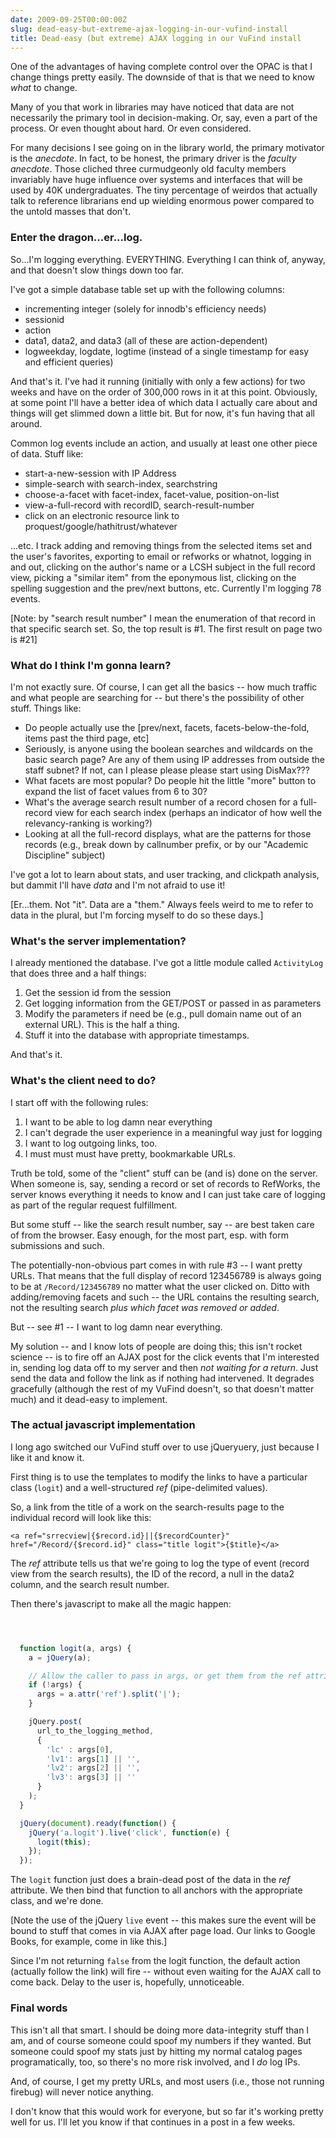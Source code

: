 ```yaml
---
date: 2009-09-25T00:00:00Z
slug: dead-easy-but-extreme-ajax-logging-in-our-vufind-install
title: Dead-easy (but extreme) AJAX logging in our VuFind install
---
```


One of the advantages of having complete control over the OPAC is that I change things pretty easily. The downside of that is that we need to know *what* to change.

Many of you that work in libraries may have noticed that data are not necessarily the primary tool in decision-making. Or, say, even a part of the process. Or even thought about hard. Or even considered.

For many decisions I see going on in the library world, the primary motivator is the *anecdote*. In fact, to be honest, the primary driver is the *faculty anecdote*. Those cliched three curmudgeonly old faculty members invariably have huge influence over systems and interfaces that will be used by 40K undergraduates. The tiny percentage of weirdos that actually talk to reference librarians end up wielding enormous power compared to the untold masses that don't.

### Enter the dragon...er...log.

So...I'm logging everything. EVERYTHING. Everything I can think of, anyway, and that doesn't slow things down too far.

I've got a simple database table set up with the following columns:

  * incrementing integer (solely for innodb's efficiency needs)
  * sessionid
  * action
  * data1, data2, and data3 (all of these are action-dependent)
  * logweekday, logdate, logtime (instead of a single timestamp for easy and efficient queries)

And that's it. I've had it running (initially with only a few actions) for two weeks and have on the order of 300,000 rows in it at this point. Obviously, at some point I'll have a better idea of which data I actually care about and things will get slimmed down a little bit. But for now, it's fun having that all around.

Common log events include an action, and usually at least one other piece of data. Stuff like:

  * start-a-new-session with IP Address
  * simple-search with search-index, searchstring
  * choose-a-facet with facet-index, facet-value, position-on-list
  * view-a-full-record with recordID, search-result-number
  * click on an electronic resource link to proquest/google/hathitrust/whatever

...etc. I track adding and removing things from the selected items set and the user's favorites, exporting to email or refworks or whatnot, logging in and out, clicking on the author's name or a LCSH subject in the full record view, picking a "similar item" from the eponymous list, clicking on the spelling suggestion and the prev/next buttons, etc. Currently I'm logging 78 events.

[Note: by "search result number" I mean the enumeration of that record in that specific search set. So, the top result is #1. The first result on page two is #21]

### What do I think I'm gonna learn?

I'm not exactly sure. Of course, I can get all the basics -- how much traffic and what people are searching for -- but there's the possibility of other stuff. Things like:

  * Do people actually use the [prev/next, facets, facets-below-the-fold, items past the third page, etc]
  * Seriously, is anyone using the boolean searches and wildcards on the basic search page? Are any of them using IP addresses from outside the staff subnet? If not, can I please please please start using DisMax???
  * What facets are most popular? Do people hit the little "more" button to expand the list of facet values from 6 to 30?
  * What's the average search result number of a record chosen for a full-record view for each search index (perhaps an indicator of how well the relevancy-ranking is working?)
  * Looking at all the full-record displays, what are the patterns for those records (e.g., break down by callnumber prefix, or by our "Academic Discipline" subject)

I've got a lot to learn about stats, and user tracking, and clickpath analysis, but dammit I'll have *data* and I'm not afraid to use it!

[Er...them. Not "it". Data are a "them."  Always feels weird to me to refer to data in the plural, but I'm forcing myself to do so these days.]

### What's the server implementation?

I already mentioned the database. I've got a little module called `ActivityLog` that does three and a half things:

  1. Get the session id from the session
  2. Get logging information from the GET/POST or passed in as parameters
  3. Modify the parameters if need be (e.g., pull domain name out of an external URL). This is the half a thing.
  4. Stuff it into the database with appropriate timestamps.

And that's it.

### What's the client need to do?

I start off with the following rules:

  1. I want to be able to log damn near everything
  2. I can't degrade the user experience in a meaningful way just for logging
  3. I want to log outgoing links, too.
  4. I must must must have pretty, bookmarkable URLs.

Truth be told, some of the "client" stuff can be (and is) done on the server. When someone is, say, sending a record or set of records to RefWorks, the server knows everything it needs to know and I can just take care of logging as part of the regular request fulfillment.

But some stuff -- like the search result number, say -- are best taken care of from the browser. Easy enough, for the most part, esp. with form submissions and such.

The potentially-non-obvious part comes in with rule #3 -- I want pretty URLs. That means that the full display of record 123456789 is always going to be at `/Record/123456789` no matter what the user clicked on. Ditto with adding/removing facets and such -- the URL contains the resulting search, not the resulting search *plus which facet was removed or added*.

But -- see #1 -- I want to log damn near everything.

My solution -- and I know lots of people are doing this; this isn't rocket science -- is to fire off an AJAX post for the click events that I'm interested in, sending log data off to my server and then *not waiting for a return*. Just send the data and follow the link as if nothing had intervened. It degrades gracefully (although the rest of my VuFind doesn't, so that doesn't matter much) and it dead-easy to implement.  

### The actual javascript implementation

I long ago switched our VuFind stuff over to use jQueryuery, just because I like it and know it.

First thing is to use the templates to modify the links to have a particular class (`logit`) and a well-structured *ref* (pipe-delimited values).

So, a link from the title of a work on the search-results page to the individual record will look like this:

    <a ref="srrecview|{$record.id}||{$recordCounter}" href="/Record/{$record.id}" class="title logit">{$title}</a>

The *ref* attribute tells us that we're going to log the type of event (record view from the search results), the ID of the record, a null in the data2 column, and the search result number.

Then there's javascript to make all the magic happen:


~~~javascript



  function logit(a, args) {
    a = jQuery(a);

    // Allow the caller to pass in args, or get them from the ref attribute
    if (!args) {
      args = a.attr('ref').split('|');
    }

    jQuery.post(
      url_to_the_logging_method,
      {
        'lc' : args[0],
        'lv1': args[1] || '',
        'lv2': args[2] || '',
        'lv3': args[3] || ''
      }
    );
  }

  jQuery(document).ready(function() {
    jQuery('a.logit').live('click', function(e) {
      logit(this);
    });
  });  

~~~

The `logit` function just does a brain-dead post of the data in the *ref* attribute. We then bind that function to all anchors with the appropriate class, and we're done.

[Note the use of the jQuery `live` event -- this makes sure the event will be bound to stuff that comes in via AJAX after page load. Our links to Google Books, for example, come in like this.]

Since I'm not returning `false` from the logit function, the default action (actually follow the link) will fire -- without even waiting for the AJAX call to come back. Delay to the user is, hopefully, unnoticeable.

### Final words

This isn't all that smart. I should be doing more data-integrity stuff than I am, and of course someone could spoof my numbers if they wanted. But someone could spoof my stats just by hitting my normal catalog pages programatically, too, so there's no more risk involved, and I *do* log IPs.

And, of course, I get my pretty URLs, and most users (i.e., those not running firebug) will never notice anything.

I don't know that this would work for everyone, but so far it's working pretty well for us. I'll let you know if that continues in a post in a few weeks.
